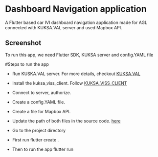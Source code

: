 # Dashboard Navigation application

A Flutter based car IVI dashboard navigation application made for AGL connected with KUKSA.VAL server and used Mapbox API.

## Screenshot


To run this app, we need Flutter SDK, KUKSA server and config.YAML file

#Steps to run the app

- Run KUSKA.VAL server. For more details, checkout [KUKSA.VAL](https://github.com/eclipse/kuksa.val/tree/master/kuksa-val-server)

- Install the kuksa_viss_client. Follow [KUKSA_VISS_CLIENT](https://github.com/eclipse/kuksa.val/tree/master/kuksa_viss_client)

- Connect to server, authorize.

- Create a config.YAML file.

- Create a file for Mapbox API.

- Update the path of both files in the source code. [here](https://github.com/hritik-chouhan/nav-app/blob/main/lib/config.dart#L25)

- Go to the project directory

- First run flutter create .

- Then to run the app flutter run
